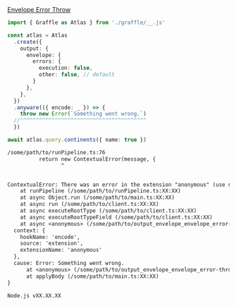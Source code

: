 <div class="ExampleSnippet">
<a href="../../examples/output/envelope-error-throw">Envelope Error Throw</a>

<!-- dprint-ignore-start -->
```ts twoslash
import { Graffle as Atlas } from './graffle/__.js'

const atlas = Atlas
  .create({
    output: {
      envelope: {
        errors: {
          execution: false,
          other: false, // default
        }
      },
    },
  })
  .anyware(({ encode: _ }) => {
    throw new Error(`Something went wrong.`)
  //^^^^^^^^^^^^^^^^^^^^^^^^^^^^^^^^^^^^^^^^
  })

await atlas.query.continents({ name: true })
```
<!-- dprint-ignore-end -->

<!-- dprint-ignore-start -->
```txt
/some/path/to/runPipeline.ts:76
          return new ContextualError(message, {
                 ^


ContextualError: There was an error in the extension "anonymous" (use named functions to improve this error message) while running hook "encode".
    at runPipeline (/some/path/to/runPipeline.ts:XX:XX)
    at async Object.run (/some/path/to/main.ts:XX:XX)
    at async run (/some/path/to/client.ts:XX:XX)
    at async executeRootType (/some/path/to/client.ts:XX:XX)
    at async executeRootTypeField (/some/path/to/client.ts:XX:XX)
    at async <anonymous> (/some/path/to/output_envelope_envelope_error-throw__envelope-error-throw.ts:XX:XX) {
  context: {
    hookName: 'encode',
    source: 'extension',
    extensionName: 'anonymous'
  },
  cause: Error: Something went wrong.
      at <anonymous> (/some/path/to/output_envelope_envelope_error-throw__envelope-error-throw.ts:XX:XX)
      at applyBody (/some/path/to/main.ts:XX:XX)
}

Node.js vXX.XX.XX
```
<!-- dprint-ignore-end -->

</div>
